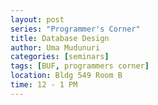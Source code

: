 ```yaml
---
layout: post
series: "Programmer's Corner"
title: Database Design
author: Uma Mudunuri
categories: [seminars]
tags: [BUF, programmers corner]
location: Bldg 549 Room B
time: 12 - 1 PM
---
```


